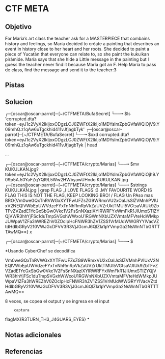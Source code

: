 # CTF META
## Objetivo
For María’s art class the teacher ask for a MASTERPIECE that combains history and feelings, so María decided to créate a painting that describes an event in history close to her heart and her roots. She decided to paint a piece of Yucatán that everyone can relate to, so she paint the kukulkan pirámide. María says that she hide a Little message in the painting but I guess the teacher never find it because María got an F. Help María to pass de class, find the message and send it to the teacher:3

## Pistas
## Solucion

┌─[oscar@oscar-parrot]─[~/CTFMETA/BufaSecret]
└──╼ $ls
'corrupted.dta?token=eyJ1c2VyX2lkIjoxODgzLCJ0ZWFtX2lkIjo1MDYsImZpbGVfaWQiOjV9.Y09mhQ.z1qAw6uTgckhid411vJfjagbTyk'
┌─[oscar@oscar-parrot]─[~/CTFMETA/BufaSecret]
└──╼ $xxd corrupted.dta\?token\=eyJ1c2VyX2lkIjoxODgzLCJ0ZWFtX2lkIjo1MDYsImZpbGVfaWQiOjV9.Y09mhQ.z1qAw6uTgckhid411vJfjagbTyk | head

...

┌─[oscar@oscar-parrot]─[~/CTFMETA/crypto/Marias]
└──╼ $mv KUKULKAN.jpg\?token\=eyJ1c2VyX2lkIjoxODgzLCJ0ZWFtX2lkIjo1MDYsImZpbGVfaWQiOjh9.Y09p5A.50YaFZqYQI9L5Ww2HWbyawUHndo KUKULKAN.jpg
┌─[oscar@oscar-parrot]─[~/CTFMETA/crypto/Marias]
└──╼ $strings KUKULKAN.jpg | grep FLAG
_I LOVE FLAGS :3 
.MY FAVOURITE WORD IS FLAG 
THIS IS NOT THE FLAG, KEEP LOOKING BRO! 
/ FLAG Un PAso mas  BRO{Vm0weGQxTnRVWGxXYTFwUFZsZG9WRmxVU2xOalJsSlZVMnhPVlUxV2NEQlVWbEpUWVdzeFYxTnNhRmRpVkZaUVZrUktTMUl5VGtsaVJtUk9ZbTFvZVZadE1YcGxSbGw0Vkc1V2FsSnNXazlXYlRWRFYxWmFkR1JIUmxSTlZYQjVWR3hhYjFSc1duTmpSVGxhWWxoU1RGWnNXbUZXVmtaMFVteHdWMkpJUWpaV1ZFa3hWREZhV0ZOclpHcFNWR3hZV1ZSS1VrMUdWWGRYYlVacVZtdHdlbGRyV210VWJGcDFVV3R3VjJGcmJ6QlZla1pYVmpGa2NsWnNTbGRTTTAwMQ==}   x

┌─[oscar@oscar-parrot]─[~/CTFMETA/crypto/Marias]
└──╼ $

*Usando CyberChef se decodifica 

Vm0weGQxTnRVWGxXYTFwUFZsZG9WRmxVU2xOalJsSlZVMnhPVlUxV2NEQlVWbEpUWVdzeFYxTnNhRmRpVkZaUVZrUktTMUl5VGtsaVJtUk9ZbTFvZVZadE1YcGxSbGw0Vkc1V2FsSnNXazlXYlRWRFYxWmFkR1JIUmxSTlZYQjVWR3hhYjFSc1duTmpSVGxhWWxoU1RGWnNXbUZXVmtaMFVteHdWMkpJUWpaV1ZFa3hWREZhV0ZOclpHcFNWR3hZV1ZSS1VrMUdWWGRYYlVacVZtdHdlbGRyV210VWJGcDFVV3R3VjJGcmJ6QlZla1pYVmpGa2NsWnNTbGRTTTAwMQ==

8 veces,  se copea el output y se ingresa en el input 
		
		captura

flagMX{R3TURN_TH3_J4GUARS_EYES}
*


## Notas adicionales
## Referencias